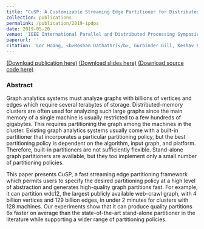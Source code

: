 ```yaml
---
title: "CuSP: A Customizable Streaming Edge Partitioner for Distributed Graph Analytics"
collection: publications
permalink: /publication/2019-ipdps
date: 2019-05-20
venue: 'IEEE International Parallel and Distributed Processing Symposium (IPDPS)'
paperurl: ''
citation: 'Loc Hoang, <b>Roshan Dathathri</b>, Gurbinder Gill, Keshav Pingali, “CuSP: A Customizable Streaming Edge Partitioner for Distributed Graph Analytics,” Proceedings of the 33rd IEEE International Parallel and Distributed Processing Symposium (IPDPS), May 2019.'
---
```

[(Download publication here)](https://www.cs.utexas.edu/~roshan/CuSP.pdf) [(Download slides here)](https://www.cs.utexas.edu/~roshan/CuSP.pptx) [(Download source code here)](https://github.com/IntelligentSoftwareSystems/Galois)

### Abstract

Graph analytics systems must analyze graphs with billions
of vertices and edges which require several terabytes of storage.
Distributed-memory clusters are often used for analyzing such large graphs
since the main memory of a single machine is usually restricted to a few hundreds of
gigabytes. This requires partitioning the graph among the machines in the cluster.
Existing graph analytics systems usually come with a built-in partitioner
that incorporates a particular partitioning policy,
but the best partitioning policy is dependent on the algorithm, input
graph, and platform. Therefore, built-in partitioners are not sufficiently
flexible. Stand-alone graph partitioners are available, but they too implement
only a small number of partitioning policies.

This paper presents CuSP, a fast streaming edge partitioning 
framework which permits users to specify the desired partitioning
policy at a high level of abstraction and generates high-quality graph
partitions fast. For example, it can partition wdc12, the
largest publicly available web-crawl graph, with 4 billion vertices and
129 billion edges, in under 2 minutes for clusters with 128 machines.
Our experiments show that it can produce quality partitions 6x
faster on average than the state-of-the-art stand-alone partitioner
in the literature while supporting a wider range of partitioning policies.
